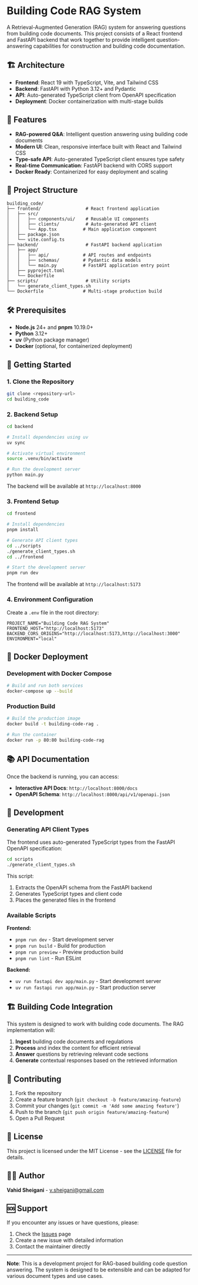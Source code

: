 # Building Code RAG System

A Retrieval-Augmented Generation (RAG) system for answering questions from building code documents. This project consists of a React frontend and FastAPI backend that work together to provide intelligent question-answering capabilities for construction and building code documentation.

## 🏗️ Architecture

- **Frontend**: React 19 with TypeScript, Vite, and Tailwind CSS
- **Backend**: FastAPI with Python 3.12+ and Pydantic
- **API**: Auto-generated TypeScript client from OpenAPI specification
- **Deployment**: Docker containerization with multi-stage builds

## 🚀 Features

- **RAG-powered Q&A**: Intelligent question answering using building code documents
- **Modern UI**: Clean, responsive interface built with React and Tailwind CSS
- **Type-safe API**: Auto-generated TypeScript client ensures type safety
- **Real-time Communication**: FastAPI backend with CORS support
- **Docker Ready**: Containerized for easy deployment and scaling

## 📁 Project Structure

```
building_code/
├── frontend/                 # React frontend application
│   ├── src/
│   │   ├── components/ui/    # Reusable UI components
│   │   ├── clients/          # Auto-generated API client
│   │   └── App.tsx          # Main application component
│   ├── package.json
│   └── vite.config.ts
├── backend/                  # FastAPI backend application
│   ├── app/
│   │   ├── api/             # API routes and endpoints
│   │   ├── schemas/         # Pydantic data models
│   │   └── main.py          # FastAPI application entry point
│   ├── pyproject.toml
│   └── Dockerfile
├── scripts/                  # Utility scripts
│   └── generate_client_types.sh
└── Dockerfile               # Multi-stage production build
```

## 🛠️ Prerequisites

- **Node.js** 24+ and **pnpm** 10.19.0+
- **Python** 3.12+
- **uv** (Python package manager)
- **Docker** (optional, for containerized deployment)

## 🚀 Getting Started

### 1. Clone the Repository

```bash
git clone <repository-url>
cd building_code
```

### 2. Backend Setup

```bash
cd backend

# Install dependencies using uv
uv sync

# Activate virtual environment
source .venv/bin/activate

# Run the development server
python main.py
```

The backend will be available at `http://localhost:8000`

### 3. Frontend Setup

```bash
cd frontend

# Install dependencies
pnpm install

# Generate API client types
cd ../scripts
./generate_client_types.sh
cd ../frontend

# Start the development server
pnpm run dev
```

The frontend will be available at `http://localhost:5173`

### 4. Environment Configuration

Create a `.env` file in the root directory:

```env
PROJECT_NAME="Building Code RAG System"
FRONTEND_HOST="http://localhost:5173"
BACKEND_CORS_ORIGINS="http://localhost:5173,http://localhost:3000"
ENVIRONMENT="local"
```

## 🐳 Docker Deployment

### Development with Docker Compose

```bash
# Build and run both services
docker-compose up --build
```

### Production Build

```bash
# Build the production image
docker build -t building-code-rag .

# Run the container
docker run -p 80:80 building-code-rag
```

## 📚 API Documentation

Once the backend is running, you can access:

- **Interactive API Docs**: `http://localhost:8000/docs`
- **OpenAPI Schema**: `http://localhost:8000/api/v1/openapi.json`

## 🔧 Development

### Generating API Client Types

The frontend uses auto-generated TypeScript types from the FastAPI OpenAPI specification:

```bash
cd scripts
./generate_client_types.sh
```

This script:
1. Extracts the OpenAPI schema from the FastAPI backend
2. Generates TypeScript types and client code
3. Places the generated files in the frontend

### Available Scripts

**Frontend:**
- `pnpm run dev` - Start development server
- `pnpm run build` - Build for production
- `pnpm run preview` - Preview production build
- `pnpm run lint` - Run ESLint

**Backend:**
- `uv run fastapi dev app/main.py` - Start development server
- `uv run fastapi run app/main.py` - Start production server

## 🏗️ Building Code Integration

This system is designed to work with building code documents. The RAG implementation will:

1. **Ingest** building code documents and regulations
2. **Process** and index the content for efficient retrieval
3. **Answer** questions by retrieving relevant code sections
4. **Generate** contextual responses based on the retrieved information

## 🤝 Contributing

1. Fork the repository
2. Create a feature branch (`git checkout -b feature/amazing-feature`)
3. Commit your changes (`git commit -m 'Add some amazing feature'`)
4. Push to the branch (`git push origin feature/amazing-feature`)
5. Open a Pull Request

## 📄 License

This project is licensed under the MIT License - see the [LICENSE](LICENSE) file for details.

## 👨‍💻 Author

**Vahid Sheigani** - [v.sheigani@gmail.com](mailto:v.sheigani@gmail.com)

## 🆘 Support

If you encounter any issues or have questions, please:

1. Check the [Issues](https://github.com/your-username/building_code/issues) page
2. Create a new issue with detailed information
3. Contact the maintainer directly

---

**Note**: This is a development project for RAG-based building code question answering. The system is designed to be extensible and can be adapted for various document types and use cases.
